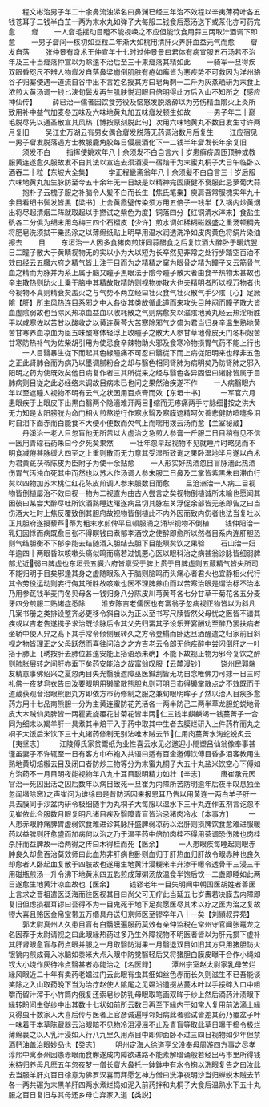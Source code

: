 <!-- { "loadSidebar": true } -->
　　程文彬治男子年二十余鼻流浊涕名曰鼻渊已经三年治不效程以辛夷薄荷叶各五钱苍耳子二钱半白芷一两为末水丸如弹子大每服二钱食后葱汤送下或茶化亦可药完愈
　　睂
　　一人睂毛揺动目瞪不能视唤之不应但能饮食用蒜三两取汁酒调下即愈
　　一男子睂间一核初如豆粒二年渐大如桃用清肝火养肝血益元气而愈
　　睂发自落
　　张仲景有竒术王仲宣年十七时过仲景景曰君体有病宜服五石汤若不治年及三十当睂落仲宣以为賖逺不治后至三十果睂落其精如此
　　一骑军一旦得疾双眼昏咫尺不辨人物睂发自落鼻梁崩倒肌肤有疮如癣皆为悪疾势不可救因为洋州骆谷子归寨使遇一道流自谷中出不言姓名授其方曰皂角刺一二斤为灰蒸晒研为末食上浓煎大黄汤调一钱匕浃旬鬓发再生肌肤悦润眼目倍明得此方后入山不知所之【感应神仙传】
　　薛已治一儒者因饮食劳役及恼怒发脱落薛以为劳伤精血隂火上炎所致用补中益气加麦冬五味及六味地黄丸加五味睂发顿生如故
　　一男子年二十巅毛脱尽先以通圣散宣其风热【博按原刻脱此句】次用六味地黄丸不数日发生寸许两月复旧
　　吴江史万湖云有男女偶合睂发脱落无药调治数月后复生
　　江应宿见一男子睂发脱落遇方士教服鹿角胶每日侵晨酒化下一二钱半年睂发长年余复旧
　　须发不白
　　指挥使姚欢年八十余须发不白自言六十岁患癣疥周匝顶肿或教服黄连遂愈久服故发不白其法以宣连去须酒浸一宿焙干为末蜜丸桐子大日午临卧以酒吞二十粒【东坡大全集】
　　学正程畿斋翁年八十余须髪不白自言三十岁后服六味地黄丸加生脉防至今五十余年无一日缺是以精神完固康健不衰服此忌萝葡大蒜
　　抱朴子云槐子服之补脑令人髪不白而长生【焦氏笔乗】庾肩吾常服槐实年九十余目看细书鬓发皆黒【梁书】上舍黄霞璧传染须方用五倍子一钱半【入锅内炒黄烟出将尽起清烟二阵就取起以手撚试之紫色为度】铜落四分【红铜清水淬末】食盐生矾各二分俱为细末用乌梅三四个石榴皮【少许】煎水调如稀糊磁器盛之重汤顿稠先将肥皂洗须拭干乗热涂之以薄绵纸贴上明早用温水润透洗净如皮肉黄色将绢片染油擦去
　　目
　　东垣治一人因多食猪肉煎饼同蒜醋食之后复饮酒大醉卧于暖炕翌日二瞳子散大于黄睛视物无的实以小为大以短为长卒然见非常之处行步踏空百治不效曰经云五臓六府之精气皆上注于目而为之精精之窠为眼骨之精为瞳子又云筋骨气血之精而为脉并为系上属于脑又瞳子黒眼法于隂今瞳子散大者由食辛热物太甚故也辛主散热则助火上乗于脑中其精故散精防则视物亦散大也夫精明者所以视万物者也今视物不真则精衰矣盖火之与气势不两立经曰壮火食气壮火散气手少隂【心】足厥隂【肝】所主风热连目系邪之中人各従其类故循此道而来攻头目肿闷而瞳子散大皆血虚隂弱故也当除风热凉血益血以收耗散之气则病愈矣以滋隂地黄丸经云热淫所胜平以咸寒佐以苦甘以酸收之以黄连黄芩大苦寒除邪气之盛为君当归身辛温生熟地黄苦甘寒养血凉血为臣五味酸寒体轻浮上收瞳子之散大人参甘草地骨皮天门冬枳殻苦甘寒防热补气为佐柴胡引用为使忌食辛辣物助火邪及食寒冷物损胃气药不能上行也
　　一人目翳暴生従下而起其色緑瞳痛不可忍曰翳従下而上病従阳明来也绿非五色之正此肾肺合而为病乃以墨调腻粉合之却与翳色相同肾肺为病明矣乃防肾肺之邪入阳明之药为使既效矣他日病复作者三其所従来之经与翳色各异固悟曰诸脉皆属于目肺病则目従之此必经络未调故目病未已也问之果然治疾遂不作
　　一人病翳眼六年以至遮瞳人视物不明有云气之状因用百点膏而效【东垣十书】
　　一军官六月患眼疾于上眼皮下出黒白翳两个隐濇难开两目缩而无疼痛两手寸脉细按之洪大无力知是太阳膀胱为命门相火煎熬逆行作寒水翳及寒膜遮精呵欠善悲健防喷嚏多泪时自泪下面赤而白能食不大便小便数而欠气上而喘用拨云汤而愈【兰室秘蔵】
　　丹溪治一老人目忽盲他无所苦以大虚治之急煎人参膏一斤服二日目稍有见不信一医用青礞石药朱曰今夕死矣果然
　　一壮年忽早起视物不见就睡片时略见而不明食减倦甚脉缓大四至之上重则散而无力意其受湿所致询之果卧湿地半月遂以白术为君黄茋茯苓陈皮为臣附子为使十余贴愈
　　一人形实好热酒忽目盲脉濇此热酒伤胃气汚浊血死其中而然也以苏木作汤调人参末服二日鼻及二掌皆紫黒朱曰滞血行矣以四物加苏木桃仁红花陈皮煎调人参末服数日而愈
　　吕沧洲治一人病二目视物皆倒植屡治不效曰视一物为二视直为曲古人尝言之矣视物倒植诚所未喻也愿闻其因彼曰某尝大醉尽吐所饮酒熟睡达曙遂病吕切其脉左关浮促余部皆无恙即告之曰当伤酒大吐时上焦反覆致倒其胆府故视物皆倒植此不内外因而致内伤者也法当复吐以正其胆府遂授藜芦蒂为粗末水煎俾平旦顿服涌之涌毕视物不倒植
　　钱仲阳治一乳妇因悸而病既愈目张不得瞑钱曰煮郁李酒饮之使醉即愈所以然者目系内连肝胆恐则气结胆衡不下郁李能去结随酒入胆结去胆下目能瞑矣饮之果验
　　石山治一妇年逾四十两眼昏昩咳嗽头痛似鸣而痛若过饥悪心医以眼科治之病甚翁诊脉皆细弱脾部尤近弱曰脾虚也东垣云五臓六府皆禀受于脾上贯于目脾虚则五蔵精气皆失所司不能归明于目矣邪逢其身之虚随眼系入于脑则脑鸣而头痛心者君火也宜静相火代行其令劳役运动则妄行侮其所胜故咳嗽也医不理脾养血而以苦寒治眼是谓治标不治本乃用参茋钱半麦门冬贝母各一钱归身八分陈皮川芎黄芩各七分甘草干菊花各五分麦牙四分煎服二贴诸症悉除
　　淮安陈吉老儒医也有富翁子忽病视正物皆以为斜凡几案书册之类排设整齐必更移令斜自以为正以至书写尺牍皆然父母忧之医皆不谙其疾或以吉老告遂携子求治既诊脉后令其父先归畱其子设乐开宴酬劝至醉乃罢扶病者坐轿中使人舁之髙下其手常令倾侧展转久之方令登榻而卧达旦酒醒遣之归家前日斜视之物皆理正之父母跃然而喜往问治之之方吉老云令郎无他疾醉中尝闪倒肝之一叶搭于肺上【琇按肝去肺位甚逺安能上搭语恐未确】不能下故视正物为邪今复饮之醉则肺胀展转之间肝亦垂下矣药安能治之哉富翁叹服【云麓漫钞】
　　饶州民郭端友精意事佛绍兴之夏忽两目失光翳膜遮障巫医鍼刮皆无功自念唯佛力可捄一日三时礼佛一夜梦皂衣告曰汝要眼明用獭掌散熊胆丸则可明日市得獭掌散点之不效既而于道蔵获观音治眼熊胆丸方即依方市药修制之服之兼旬眼明眸子了然以治人目疾多愈药方用十七品南熊胆一分为主黄连蜜防花羌活各一两半防己二两半草龙胆蛇蜕地骨皮大木贼仙灵脾皆一两瞿麦旋覆花甘菊花皆半两仁三钱半麒麟竭一钱蔓菁子一合同为细末以羯羊肝一具煮其半焙干入于药中取其中生者去膜烂研入上件药杵而丸之桐子大饭后米饮下三十丸诸药修制无别法唯木贼去节仁用肉蔓菁水淘蛇蜕炙云【夷坚志】
　　江陵傅氏家贫鬻纸为业性喜云水见必邀迎小閤塑吕仙翁像奉事甚谨虽妻子不许辄至一日有客方巾布袍入共语曰适有百金邀傅饮傅目昏多泪客教用生熟地黄切焙椒去目及闭口者防炒三物等分为末蜜丸桐子大五十丸盐米饮空心下傅如方治药不一月目明夜能视物年八九十耳目聪明精力如壮【辛志】
　　唐崔承元因官治一死囚出活之囚后数年以病目致死一旦崔为内障所苦防明逾年后夜半叹息独坐忽闻堦除窸之声崔问为谁徐曰是昔防活囚来报恩耳乃告以用黄连一两白羊子肝一具去膜同于沙盆内研令极细随手为丸桐子大每服以温水下三十丸连作五剂言讫忽不见崔依此合服数月眼复明凡诸目疾及翳障青盲皆治忌猪肉冷水【本事方】
　　一人患赤眼肿痛脾胃虚弱饮食难进诊其脉肝盛脾弱凉药以治肝则损脾饮食愈难进服暖药以益脾则肝愈盛而加病何以治之乃于温平药中倍加肉桂不得用茶调恐伤脾也肉桂杀肝而益脾故一治两得之传曰木得桂而死【医余】
　　一人患眼疾每睡起则眼赤肿良久却愈百治莫效师曰此血热非肝病也卧则血归于肝热血归肝故令眼赤肿也良久却愈者人卧起血复散于四肢故也遂用生地黄汁浸粳米半升渗干曝令透骨干三浸三干用磁瓶煎汤一升令沸下地黄米四五匙煎成薄粥汤放温食半饱后饮一二盏即睡如此两日遂愈生地黄汁凉血故也【医余】
　　钱镠老年一目失明闻中朝国医胡姓者善医上言求之晋祖遣医泛海而往医视其目曰尚父可无疗此当延五七岁夀若决膜去内障即复旧但虑损福耳镠曰吾得不为一目鬼死于地下足矣愿医尽其术以疗之医为治之复故镠大喜且赂医金帛宝带五万缗具舟送归京师医至镠卒年八十一矣【刘頴叔异苑】
　　郭太尉真州人久患目盲有白翳膜遍服药莫效有亲仲监税在常州守官闻张鼍龙之名因荐于太尉请视之曰此眼縁热药过多乃生外障视物不明医者皆以为肝元损下虚补其肝肾眼愈盲与药点眼并服之一月取翳防消果一月翳退双目如旧其方只用猪胆防火银铫内煎成膏入冰脑如黍米大点入眼中防觉翳轻后又将猪胆白膜皮曝干合作小绳如钗大小烧作灰待冷点翳甚者亦能治之【名医録】
　　潭州宗室赵太尉家乳母苦烂縁风眼近二十年有卖药老媪过门云此眼有虫其细如丝色赤而长久则滋生不已吾能谈笑除之入山取药晩下当为治疗赵使人隂尾之见媪沿道掇丛蔓木叶以手挼碎入口中咀嚼而留汁滓于小竹筒内俄复还索皂纱防乳母眼取笔画双眸于纱上然后滴药汁渍眼下縁转盼间虫従纱中出其数十七状如前所云数日再至下縁内干如常人复用前法滴上縁又得虫十数家人大喜后传与医者上官彦诚遍呼邻妇病此者验试皆差其药乃覆盆子叶一味着于本草陈蔵器云治眼暗不见物冷泪浸滛不止及青盲等取此草日曝干捣令极烂薄绵裹之以人乳汁浸如人行八九里久用点目中即仰面卧不过三四日视物如少年但禁酒麫油盖治眼妙品也【癸志】
　　明州定海人徐道亨父没奉母周游四方事之尽孝淳熙中寓泰州因患赤眼而食蠏遂成内障欲进路不能素解暗诵般若经出丐市里所得钱米持归养母凡厯五年忽夜梦一僧长睂大鼻托一鉢鉢中有水令掬以洗眼复告之曰汝此去当服羊肝丸百日徐意为佛罗汉喜而拜愿乞神方僧曰洗净夜明沙当归蝉蜕木贼去节各一两共碾为末黒羊肝四两水煮烂捣如泥入前药拌和丸桐子大食后温熟水下五十丸服之百日复旧与其母还乡母亡弃家入道【类説】
